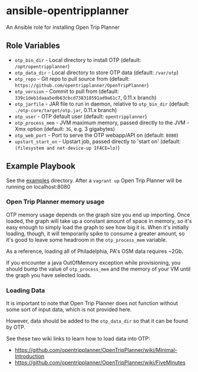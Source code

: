 # ansible-opentripplanner
An Ansible role for installing Open Trip Planner

## Role Variables

- `otp_bin_dir` - Local directory to install OTP (default: `/opt/opentripplanner`)
- `otp_data_dir` - Local directory to store OTP data (default: `/var/otp`)
- `otp_repo` - Git repo to pull source from (default: `https://github.com/opentripplanner/OpenTripPlanner`)
- `otp_version` - Commit to pull from (default: `339c1deb1daaa5edb63cbcd738318591ad9a61c7`, 0.11.x branch)
- `otp_jarfile` - JAR file to run in daemon, relative to `otp_bin_dir` (default: `./otp-core/target/otp.jar`, 0.11.x branch)
- `otp_user` - OTP default user (default: `opentripplanner`)
- `otp_process_mem` - JVM maximum memory, passed directly to the JVM -Xmx option (default: `3G`, e.g. 3 gigabytes)
- `otp_web_port` - Port to serve the OTP webapp/API on (default: `8080`)
- `upstart_start_on` - Upstart job, passed directly to 'start on' (default: `(filesystem and net-device-up IFACE=lo)`)

## Example Playbook

See the [examples](./examples/) directory. After a `vagrant up` Open Trip Planner will be running on localhost:8080

### Open Trip Planner memory usage

OTP memory usage depends on the graph size you end up importing. Once loaded, the graph will take up a constant amount of space in memory, so it's easy enough to simply load the graph to see how big it is. When it's initially loading, though, it will temporarily spike to consume a greater amount, so it's good to leave some headroom in the `otp_process_mem` variable.

As a reference, loading all of Philadelphia, PA's OSM data requires ~2Gb.

If you encounter a java OutOfMemory exception while provisioning, you should bump the value of `otp_process_mem` and the memory of your VM until the graph you have selected loads.

### Loading Data

It is important to note that Open Trip Planner does not function without some sort of input data, which is not provided here.

However, data should be added to the `otp_data_dir` so that it can be found by OTP.

See these two wiki links to learn how to load data into OTP:
 - https://github.com/opentripplanner/OpenTripPlanner/wiki/Minimal-Introduction
 - https://github.com/opentripplanner/OpenTripPlanner/wiki/FiveMinutes
